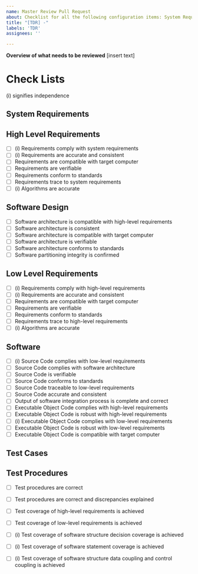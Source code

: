 ```yaml
---
name: Master Review Pull Request
about: Checklist for all the following configuration items: System Requirements, High Level Requirements, Software Design, Low Level Requirements, Software, Test Cases, Test Procedures
title: "[TDR] -"
labels: 'TDR'
assignees: ''

---
```


**Overview of what needs to be reviewed**
[insert text]

# Check Lists
(i) signifies independence 
## System Requirements
## High Level Requirements
 - [ ] (i) Requirements comply with system requirements
 - [ ] (i) Requirements are accurate and consistent
 - [ ] Requirements are compatible with target computer
 - [ ] Requirements are verifiable
 - [ ] Requirements conform to standards
 - [ ] Requirements trace to system requirements
 - [ ] (i) Algorithms are accurate
## Software Design
- [ ] Software architecture is compatible with high-level requirements
- [ ] Software architecture is consistent
- [ ] Software architecture is compatible with target computer
- [ ] Software architecture is verifiable
- [ ] Software architecture conforms to standards
- [ ] Software partitioning integrity is confirmed
## Low Level Requirements 
- [ ] (i) Requirements comply with high-level requirements
- [ ] (i) Requirements are accurate and consistent
- [ ] Requirements are compatible with target computer
- [ ] Requirements are verifiable
- [ ] Requirements conform to standards
- [ ] Requirements trace to high-level requirements
- [ ] (i) Algorithms are accurate
## Software 
- [ ] (i) Source Code complies with low-level requirements
- [ ] Source Code complies with software architecture
- [ ] Source Code is verifiable
- [ ] Source Code conforms to standards
- [ ] Source Code traceable to low-level requirements
- [ ] Source Code accurate and consistent
- [ ] Output of software integration process is complete and correct
- [ ] Executable Object Code complies with high-level requirements
- [ ] Executable Object Code is robust with high-level requirements
- [ ] (i) Executable Object Code complies with low-level requirements
- [ ] Executable Object Code is robust with low-level requirements
- [ ] Executable Object Code is compatible with target computer
## Test Cases 
## Test Procedures
- [ ] Test procedures are correct
- [ ] Test procedures are correct and discrepancies explained
- [ ] Test coverage of high-level requirements is achieved
- [ ] Test coverage of low-level requirements is achieved
- [ ] (i) Test coverage of software structure decision coverage is achieved
- [ ] (i) Test coverage of software statement coverage is achieved
- [ ] (i) Test coverage of software structure data coupling and control coupling is achieved



